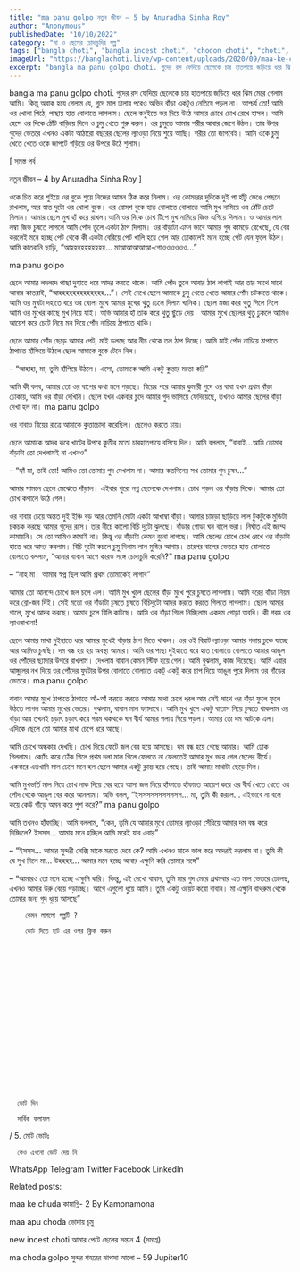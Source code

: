 ```yaml
---
title: "ma panu golpo নতুন জীবন – 5 by Anuradha Sinha Roy"
author: "Anonymous"
publishedDate: "10/10/2022"
category: "মা ও ছেলের চোদাচুদির গল্প"
tags: ["bangla choti", "bangla incest choti", "chodon choti", "choti", "incest choti", "incest choti golpo", "Maa Chhele", "maa choda golpo", "maa ke chuda"]
imageUrl: "https://banglachoti.live/wp-content/uploads/2020/09/maa-ke-chuda-golpo-150x150.jpg"
excerpt: "bangla ma panu golpo choti. গুদের রস ফেদিয়ে ছেলেকে চার হাতপায়ে জড়িয়ে ধরে ঝিম মেরে গেলাম আমি। কিন্তু অবাক হয়ে গেলাম যে, গুদে মাল ঢালার পরেও অভির বাঁড়া একটুও নেতিয়ে পড়ল না। আশ্চর্য তো! আমি ওর খোলা পিঠে,..."
---
```


bangla ma panu golpo choti. গুদের রস ফেদিয়ে ছেলেকে চার হাতপায়ে জড়িয়ে ধরে ঝিম মেরে গেলাম আমি। কিন্তু অবাক হয়ে গেলাম যে, গুদে মাল ঢালার পরেও অভির বাঁড়া একটুও নেতিয়ে পড়ল না। আশ্চর্য তো! আমি ওর খোলা পিঠে, পাছায় হাত বোলাতে লাগলাম। ছেলে কনুইতে ভর দিয়ে উঠে আমার চোখে চোখ রেখে হাসল। আমি হেসে ওর দিকে ঠোঁট বাড়িয়ে দিলে ও চুমু খেতে শুরু করল। ওর চুমুতে আমার শরীর আবার জেগে উঠল। তার উপর গুদের ভেতরে এখনও একটা আঠারো বছরের ছেলের ল্যাওড়া নিয়ে শুয়ে আছি। শরীর তো জাগবেই। আমি ওকে চুমু খেতে খেতে ওকে জাপটে গড়িয়ে ওর উপরে উঠে শুলাম।


[
সমস্ত পর্ব


নতুন জীবন – 4 by Anuradha Sinha Roy
]


ওকে চিত করে শুইয়ে ওর বুকে শুয়ে নিজের আসন ঠিক করে নিলাম। ওর কোমরের দুদিকে দুই পা হাঁটু ভেঙে পেছনে রাখলাম, আর হাত দুটো ওর খোলা বুকে। ওর রোমশ বুকে হাত বোলাতে বোলাতে আমি মুখ নামিয়ে ওর ঠোঁট চেটে দিলাম। আমার ছেলে মুখ হাঁ করে রাখল।আমি ওর দিকে চোখ টিপে মুখ নামিয়ে জিভ এগিয়ে দিলাম। ও আমার লাল লম্বা জিভ চুষতে লাগলে আমি পোঁদ তুলে একটা ঠাপ দিলাম। ওর বাঁড়াটা এমন ভাবে আমার গুদ কামড়ে রেখেছে, যে বের করলেই মনে হচ্ছে পেট থেকে কী একটা বেরিয়ে পেট খালি হয়ে গেল আর ঢোকালেই মনে হচ্ছে পেট যেন ফুলে উঠল। আমি কাতরানি ছাড়ি, “আহহহহহহহহহহ… মাআআআআআ-গোওওওওওও…”


ma panu golpo


ছেলে আমার লদলদে পাছা দুহাতে ধরে আদর করতে থাকে। আমি পোঁদ তুলে আবার ঠাপ লাগাই আর তার সাথে সাথে আবার কাতরাই, “আহহহহহহহহহহহহহ…”। সেই দেখে ছেলে আমাকে চুমু খেতে খেতে আমার পোঁদ চটকাতে থাকে। আমি ওর মুখটা দহাতে ধরে ওর খোলা মুখে আমার মুখের থুতু ঢেলে দিলাম খানিক। ছেলে মজা করে থুতু গিলে নিলে আমি ওর মুখের কাছে মুখ নিয়ে যাই। অভি আমার হাঁ তাক করে থুতু ছুঁড়ে দেয়। আমার মুখে ছেলের থুতু ঢুকলে আমিও আয়েশ করে চেটে নিয়ে মন দিয়ে পোঁদ নাচিয়ে ঠাপাতে থাকি।


ছেলে আমার পোঁদ ছেড়ে আমার পেট, মাই ডলছে আর নীচ থেকে তল ঠাপ দিচ্ছে। আমি মাই পোঁদ নাচিয়ে ঠাপাতে ঠাপাতে হাঁফিয়ে উঠলে ছেলে আমাকে বুকে টেনে নিল।

– “আহাহা, মা, তুমি হাঁপিয়ে উঠলে। এসো, তোমাকে আমি একটু কুত্তার মতো করি”

আমি কী বলব, আমার তো ওর বাপের কথা মনে পড়ছে। বিয়ের পরে আমার কুমারী গুদে ওর বাবা যখন প্রথম বাঁড়া ঢোকায়, আমি ওর বাঁড়া দেখিনি। ছেলে যখন একবার চুদে আমার গুদ ভাসিয়ে ফেদিয়েছে, তখনও আমার ছেলের বাঁড়া দেখা হল না। ma panu golpo


ওর বাবাও বিয়ের রাত্রে আমাকে কুত্তাচোদা করেছিল। ছেলেও করতে চায়।

ছেলে আমাকে আদর করে খাটের উপরে কুত্তীর মতো চারহাতপায়ে বসিয়ে দিল। আমি বললাম, “বাবাই…আমি তোমার বাঁড়াটা তো দেখলামই না এখনও”

– “হ্যাঁ মা, তাই তো! আমিও তো তোমার গুদ দেখলাম না। আমার কতদিনের সখ তোমার গুদ চুষব…”

আমার সামনে ছেলে মেঝেতে দাঁড়াল। এইবার পুরো নগ্ন ছেলেকে দেখলাম। চোখ পড়ল ওর বাঁড়ার দিকে। আমার তো চোখ কপালে উঠে গেল।












ওর বাবার চেয়ে অন্তত দুই ইঞ্চি বড় আর তেমনি মোটা একটা আখাম্বা বাঁড়া। আগার চামড়া ছাড়িয়ে লাল টুকটুকে মুন্ডিটা চকচক করছে আমার গুদের রসে। তার নীচে কালো বিচি দুটো ঝুলছে। বাঁড়ার গোড়া ঘন বালে ভরা। নির্ঘাত এই জম্মে কামায়নি। সে তো আমিও কামাই না। কিন্তু ওর বাঁড়াটা কেমন বুনো লাগছে। আমি ছেলের চোখে চোখ রেখে ওর বাঁড়াটা হাতে ধরে আদর করলাম। বিচি দুটো কচলে চুমু দিলাম লাল মুন্ডির আগায়। তারপর বালের ভেতরে হাত বোলাতে বোলাতে বললাম, “আমার বাবান আগে কারও সঙ্গে চোদাচুদি করেনি?” ma panu golpo


– “নাহ মা। আমার স্বপ্ন ছিল আমি প্রথম তোমাকেই লাগাব”


আমার তো আনন্দে চোখে জল চলে এল। আমি মুখ খুলে ছেলের বাঁড়া মুখে পুরে চুষতে লাগলাম। আমি বরের বাঁড়া নিয়ম করে ব্লো-জব দিই। সেই মতো ওর বাঁড়াটা চুষতে চুষতে বিচিদুটো আদর করতে করতে গিলতে লাগলাম। ছেলে আমার গালে, মুখে আদর করছে। আমার চুলে বিলি কাটছে। আমি ওর বাঁড়া গিলে নিচ্ছিলাম একদম গোড়া অবধি। কী গরম ওর ল্যাওরাখানা!


ছেলে আমার মাথা দুইহাতে ধরে আমার মুখেই বাঁড়ার ঠাপ দিতে থাকল। ওর ওই বিরাট ল্যাওড়া আমার গলায় ঢুকে যাচ্ছে আর আমিও চুষছি। দম বন্ধ হয় হয় অবস্থা আমার। আমি ওর পাছা দুইহাতে ধরে হাত বোলাতে বোলাতে আমার আঙুল ওর পোঁদের ছ্যাদার উপরে রাখলাম। দেখলাম বাবান কেমন স্টিফ হয়ে গেল। আমি বুঝলাম, কাজ দিয়েছে। আমি এবার আঙ্গুলের নখ দিয়ে ওর পোঁদের ফুটোর উপর বোলাতে বোলাতে একটু একটু করে চাপ দিয়ে আঙুল পুরে দিলাম ওর গাঁড়ের ভেতরে। ma panu golpo


বাবান আমার মুখে ঠাপাতে ঠাপাতে আঁ-আঁ করতে করতে আমার মাথা চেপে ধরল আর সেই সাথে ওর বাঁড়া ফুলে ফুলে উঠতে লাগল আমার মুখের ভেতর। বুঝলাম, বাবান মাল ফ্যাদাবে। আমি মুখ খুলে একটু বাতাস নিয়ে চুষতে থাকলাম ওর বাঁড়া আর তখনই চড়াৎ চড়াৎ করে গরম থকথকে ঘন বীর্য আমার গলায় গিয়ে পড়ল। আমার তো দম আটকে এল। এদিকে ছেলে তো আমার মাথা চেপে ধরে আছে।


আমি চোখে অন্ধকার দেখছি। চোখ দিয়ে ফেটে জল বের হয়ে আসছে। দম বন্ধ হয়ে গেছে আমার। আমি ঢোক গিললাম। ক্যোঁৎ করে ঢোঁক গিলে প্রথম দলা মাল গিলে ফেলতে না ফেলতেই আমার মুখ ভরে গেল ছেলের বীর্যে। একবারে এতখানি মাল ঢেলে মনে হল ছেলে আমার একটু ক্লান্ত হয়ে গেছে। তাই আমার মাথাটা ছেড়ে দিল।


আমি মুখভর্তি মাল নিয়ে চোখ নাক দিয়ে বের হয়ে আসা জল নিয়ে হাঁফাতে হাঁফাতে আয়েশ করে ওর বীর্য খেতে খেতে ওর পোঁদ থেকে আঙুল বের করে আনলাম। অভি বলল, “ইসসসসসসসসসসস… মা, তুমি কী করলে… এইভাবে না বলে কয়ে কেউ গাঁড়ে অমন করে পুশ করে?” ma panu golpo


আমি তখনও হাঁফাচ্ছি। আমি বললাম, “কেন, তুমি যে আমার মুখে তোমার ল্যাওড়া সেঁধিয়ে আমার দম বন্ধ করে দিচ্ছিলে? ইসসস… আমার মনে হচ্ছিল আমি মরেই যাব এবার”


– “ইসসস… আমার সুন্দরী সেক্সি মাকে মরতে দেবে কে? আমি এখনও মাকে ভাল করে আদরই করলাম না। তুমি কী যে সুখ দিলে মা… উহহহহ… আমার মনে হচ্ছে আবার এক্ষুনি করি তোমার সঙ্গে”


– “আমারও তো মনে হচ্ছে এক্ষুনি করি। কিন্তু, এই দেখো বাবান, তুমি মার গুদ মেরে প্রথমবার এত মাল ভেতরে ঢেলেছ, এখনও আমার উরু বেয়ে গড়াচ্ছে। আগে এগুলো ধুয়ে আসি। তুমি একটু ওয়েট করো বাবান। মা এক্ষুনি বাথরুম থেকে তোমার জন্য গুদ ধুয়ে আসছে”


 
 
 
        কেমন লাগলো গল্পটি ?      
 
        ভোট দিতে হার্ট এর ওপর ক্লিক করুন      
 
 
 
 
 
 
 
 
 
 
 
 
 
 
 
 
 
 
 
 
 
      ভোট দিন    
 
      সার্বিক ফলাফল 
 / 5. মোট ভোটঃ 
 
 
      কেও এখনো ভোট দেয় নি    
 
 
 
 
WhatsApp
Telegram
Twitter
Facebook
LinkedIn




Related posts:






maa ke chuda কামাগ্নি- 2 By Kamonamona




maa apu choda ভোদায় চুমু




new incest choti আমার পেটে ছেলের সন্তান 4 (সমাপ্ত)




ma choda golpo সুন্দর শহরের ঝাপসা আলো – 59 Jupiter10
